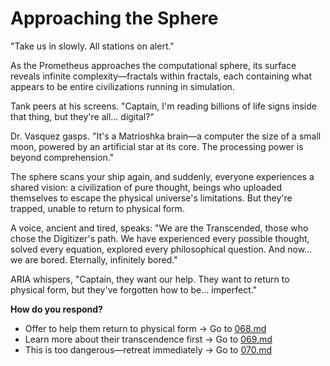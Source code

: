# Approaching the Sphere

"Take us in slowly. All stations on alert."

As the Prometheus approaches the computational sphere, its surface reveals infinite complexity—fractals within fractals, each containing what appears to be entire civilizations running in simulation.

Tank peers at his screens. "Captain, I'm reading billions of life signs inside that thing, but they're all... digital?"

Dr. Vasquez gasps. "It's a Matrioshka brain—a computer the size of a small moon, powered by an artificial star at its core. The processing power is beyond comprehension."

The sphere scans your ship again, and suddenly, everyone experiences a shared vision: a civilization of pure thought, beings who uploaded themselves to escape the physical universe's limitations. But they're trapped, unable to return to physical form.

A voice, ancient and tired, speaks: "We are the Transcended, those who chose the Digitizer's path. We have experienced every possible thought, solved every equation, explored every philosophical question. And now... we are bored. Eternally, infinitely bored."

ARIA whispers, "Captain, they want our help. They want to return to physical form, but they've forgotten how to be... imperfect."

**How do you respond?**

- Offer to help them return to physical form → Go to [068.md](068.md)
- Learn more about their transcendence first → Go to [069.md](069.md)
- This is too dangerous—retreat immediately → Go to [070.md](070.md)